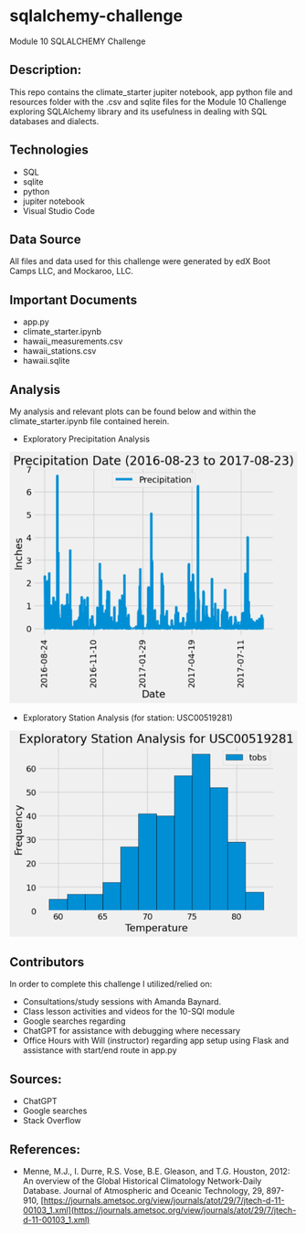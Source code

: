 # sqlalchemy-challenge

Module 10 SQLALCHEMY Challenge 

## Description:   

This repo contains the climate_starter jupiter notebook, app python file and resources folder with the .csv and sqlite files for the Module 10 Challenge exploring SQLAlchemy library and its usefulness in dealing with SQL databases and dialects.

## Technologies  

* SQL
* sqlite
* python
* jupiter notebook
* Visual Studio Code

## Data Source  
All files and data used for this challenge were generated by edX Boot Camps LLC, and Mockaroo, LLC.

## Important Documents
* app.py
* climate_starter.ipynb
* hawaii_measurements.csv
* hawaii_stations.csv
* hawaii.sqlite

## Analysis  
My analysis and relevant plots can be found below and within the climate_starter.ipynb file contained herein.

* Exploratory Precipitation Analysis

![Alt text](image-1.png)

* Exploratory Station Analysis (for station: USC00519281)

![Alt text](image-2.png)


## Contributors
In order to complete this challenge I utilized/relied on:
* Consultations/study sessions with Amanda Baynard.
* Class lesson activities and videos for the 10-SQl module
* Google searches regarding 
* ChatGPT for assistance with debugging where necessary
* Office Hours with Will (instructor) regarding app setup using Flask and assistance with start/end route in app.py


## Sources: 
- ChatGPT
- Google searches
- Stack Overflow

## References:
- Menne, M.J., I. Durre, R.S. Vose, B.E. Gleason, and T.G. Houston, 2012: An overview of the Global Historical Climatology Network-Daily Database. Journal of Atmospheric and Oceanic Technology, 29, 897-910, [https://journals.ametsoc.org/view/journals/atot/29/7/jtech-d-11-00103_1.xml](https://journals.ametsoc.org/view/journals/atot/29/7/jtech-d-11-00103_1.xml)